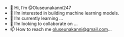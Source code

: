 - 👋 Hi, I’m @Oluseunakanni247
- 👀 I’m interested in building machine learning models.
- 🌱 I’m currently learning ...
- 💞️ I’m looking to collaborate on ...
- 📫 How to reach me oluseunakanni@gmail.com...

<!---
fiftyshades247/fiftyshades247 is a ✨ special ✨ repository because its `README.md` (this file) appears on your GitHub profile.
You can click the Preview link to take a look at your changes.
--->

